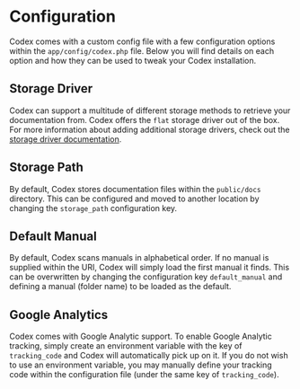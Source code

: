 # Configuration

Codex comes with a custom config file with a few configuration options within the `app/config/codex.php` file. Below you will find details on each option and how they can be used to tweak your Codex installation.

## Storage Driver
Codex can support a multitude of different storage methods to retrieve your documentation from. Codex offers the `flat` storage driver out of the box. For more information about adding additional storage drivers, check out the [storage driver documentation](../learning-more/storage-drivers.md).

## Storage Path
By default, Codex stores documentation files within the `public/docs` directory. This can be configured and moved to another location by changing the `storage_path` configuration key.

## Default Manual
By default, Codex scans manuals in alphabetical order. If no manual is supplied within the URI, Codex will simply load the first manual it finds. This can be overwritten by changing the configuration key `default_manual` and defining a manual (folder name) to be loaded as the default.

## Google Analytics
Codex comes with Google Analytic support. To enable Google Analytic tracking, simply create an environment variable with the key of `tracking_code` and Codex will automatically pick up on it. If you do not wish to use an environment variable, you may manually define your tracking code within the configuration file (under the same key of `tracking_code`).
